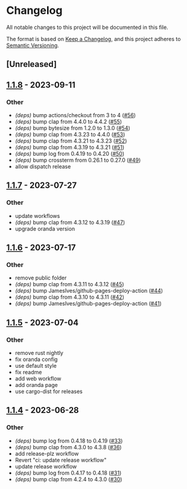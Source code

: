 # Changelog
All notable changes to this project will be documented in this file.

The format is based on [Keep a Changelog](https://keepachangelog.com/en/1.0.0/),
and this project adheres to [Semantic Versioning](https://semver.org/spec/v2.0.0.html).

## [Unreleased]

## [1.1.8](https://github.com/JorgeMayoral/ripnode/compare/v1.1.7...v1.1.8) - 2023-09-11

### Other
- *(deps)* bump actions/checkout from 3 to 4 ([#56](https://github.com/JorgeMayoral/ripnode/pull/56))
- *(deps)* bump clap from 4.4.0 to 4.4.2 ([#55](https://github.com/JorgeMayoral/ripnode/pull/55))
- *(deps)* bump bytesize from 1.2.0 to 1.3.0 ([#54](https://github.com/JorgeMayoral/ripnode/pull/54))
- *(deps)* bump clap from 4.3.23 to 4.4.0 ([#53](https://github.com/JorgeMayoral/ripnode/pull/53))
- *(deps)* bump clap from 4.3.21 to 4.3.23 ([#52](https://github.com/JorgeMayoral/ripnode/pull/52))
- *(deps)* bump clap from 4.3.19 to 4.3.21 ([#51](https://github.com/JorgeMayoral/ripnode/pull/51))
- *(deps)* bump log from 0.4.19 to 0.4.20 ([#50](https://github.com/JorgeMayoral/ripnode/pull/50))
- *(deps)* bump crossterm from 0.26.1 to 0.27.0 ([#49](https://github.com/JorgeMayoral/ripnode/pull/49))
- allow dispatch release

## [1.1.7](https://github.com/JorgeMayoral/ripnode/compare/v1.1.6...v1.1.7) - 2023-07-27

### Other
- update workflows
- *(deps)* bump clap from 4.3.12 to 4.3.19 ([#47](https://github.com/JorgeMayoral/ripnode/pull/47))
- upgrade oranda version

## [1.1.6](https://github.com/JorgeMayoral/ripnode/compare/v1.1.5...v1.1.6) - 2023-07-17

### Other
- remove public folder
- *(deps)* bump clap from 4.3.11 to 4.3.12 ([#45](https://github.com/JorgeMayoral/ripnode/pull/45))
- *(deps)* bump JamesIves/github-pages-deploy-action ([#44](https://github.com/JorgeMayoral/ripnode/pull/44))
- *(deps)* bump clap from 4.3.10 to 4.3.11 ([#42](https://github.com/JorgeMayoral/ripnode/pull/42))
- *(deps)* bump JamesIves/github-pages-deploy-action ([#41](https://github.com/JorgeMayoral/ripnode/pull/41))

## [1.1.5](https://github.com/JorgeMayoral/ripnode/compare/v1.1.4...v1.1.5) - 2023-07-04

### Other
- remove rust nightly
- fix oranda config
- use default style
- fix readme
- add web workflow
- add oranda page
- use cargo-dist for releases

## [1.1.4](https://github.com/JorgeMayoral/ripnode/compare/v1.1.3...v1.1.4) - 2023-06-28

### Other
- *(deps)* bump log from 0.4.18 to 0.4.19 ([#33](https://github.com/JorgeMayoral/ripnode/pull/33))
- *(deps)* bump clap from 4.3.0 to 4.3.8 ([#36](https://github.com/JorgeMayoral/ripnode/pull/36))
- add release-plz workflow
- Revert "ci: update release workflow"
- update release workflow
- *(deps)* bump log from 0.4.17 to 0.4.18 ([#31](https://github.com/JorgeMayoral/ripnode/pull/31))
- *(deps)* bump clap from 4.2.4 to 4.3.0 ([#30](https://github.com/JorgeMayoral/ripnode/pull/30))
